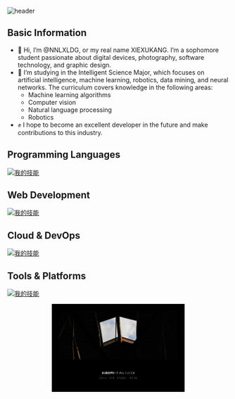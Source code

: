![header](https://capsule-render.vercel.app/api?type=Venom&color=gradient&height=300&section=header&text=Nice%20to%20meet%20you!&fontSize=75&desc=I'm%20glad%20to%20introduce%20myself!%20--Your%20NNLXLDG@2025&descAlignY=80&fontColor=000000)

## Basic Information
- 👋 Hi, I’m @NNLXLDG, or my real name XIEXUKANG. I’m a sophomore student passionate about digital devices, photography, software technology, and graphic design.
- 📖 I’m studying in the Intelligent Science Major, which focuses on artificial intelligence, machine learning, robotics, data mining, and neural networks. The curriculum covers knowledge in the following areas:
   - Machine learning algorithms
   - Computer vision
   - Natural language processing
   - Robotics
- ✊ I hope to become an excellent developer in the future and make contributions to this industry.


## Programming Languages
[![我的技能](https://skillicons.dev/icons?i=py,c,cpp,go,matlab&theme=light)](https://skillicons.dev)

## Web Development
[![我的技能](https://skillicons.dev/icons?i=html,css&theme=light)](https://skillicons.dev)

## Cloud & DevOps
[![我的技能](https://skillicons.dev/icons?i=cmake,docker,gmail,git,github&theme=light)](https://skillicons.dev)

## Tools & Platforms
[![我的技能](https://skillicons.dev/icons?i=apple,windows,md,anaconda,pycharm,webstorm,qt,idea,visualstudio,vscode,unreal&theme=light)](https://skillicons.dev)



<div style="text-align: center;">
    <img src="https://github.com/NNLXLDG/NNLXLDG/blob/main/1745510477654.jpg" width="60%" height="auto"> 
</div>






<!---
NNLXLDG/NNLXLDG is a ✨ special ✨ repository because its `README.md` (this file) appears on your GitHub profile.
You can click the Preview link to take a look at your changes.
--->
